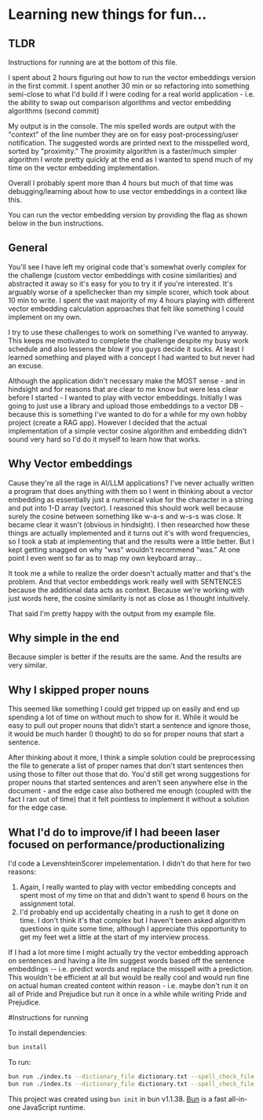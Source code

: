 # Learning new things for fun...

## TLDR

Instructions for running are at the bottom of this file.

I spent about 2 hours figuring out how to run the vector embeddings version in the first commit. I spent another 30 min or so refactoring into something semi-close to what I'd build if I were coding for a real world application - i.e. the ability to swap out comparison algorithms and vector embedding algorithms (second commit)

My output is in the console. The mis spelled words are output with the "context" of the line number they are on for easy post-processing/user notification. The suggested words are printed next to the misspelled word, sorted by "proximity." The proximity algorithm is a faster/much simpler algorithm I wrote pretty quickly at the end as I wanted to spend much of my time on the vector embedding implementation.

Overall I probably spent more than 4 hours but much of that time was debugging/learning about how to use vector embeddings in a context like this.

You can run the vector embedding version by providing the flag as shown below in the bun instructions.

## General

You'll see I have left my original code that's somewhat overly complex for the challenge (custom vector embeddings with cosine similarities) and abstracted it away so it's easy for you to try it if you're interested. It's arguably worse of a spellchecker than my simple scorer, which took about 10 min to write. I spent the vast majority of my 4 hours playing with different vector embedding calculation approaches that felt like something I could implement on my own.

I try to use these challenges to work on something I've wanted to anyway. This keeps me motivated to complete the challenge despite my busy work schedule and also lessens the blow if you guys decide it sucks. At least I learned something and played with a concept I had wanted to but never had an excuse. 

Although the application didn't necessary make the MOST sense - and in hindsight and for reasons that are clear to me know but were less clear before I started - I wanted to play with vector embeddings. Initially I was going to just use a library and upload those embeddings to a vector DB - because this is something I've wanted to do for a while for my own hobby project (create a RAG app). However I decided that the actual implementation of a simple vector cosine algorithm and embedding didn't sound very hard so I'd do it myself to learn how that works.

## Why Vector embeddings

Cause they're all the rage in AI/LLM applications? I've never actually written a program that does anything with them so I went in thinking about a vector embedding as essentially just a numerical value for the character in a string and put into 1-D array (vector). I reasoned this should work well because surely the cosine between something like w-a-s and w-s-s was close. It became clear it wasn't (obvious in hindsight). I then researched how these things are actually implemented and it turns out it's with word frequencies, so I took a stab at implementing that and the results were a little better. But I kept getting snagged on why "wss" wouldn't recommend "was." At one point I even went so far as to map my own keyboard array...

It took me a while to realize the order doesn't actually matter and that's the problem. And that vector embeddings work really well with SENTENCES because the additional data acts as context. Because we're working with just words here, the cosine similarity is not as close as I thought intuitively.

That said I'm pretty happy with the output from my example file.

## Why simple in the end

Because simpler is better if the results are the same. And the results are very similar.

## Why I skipped proper nouns

This seemed like something I could get tripped up on easily and end up spending a lot of time on without much to show for it. While it would be easy to pull out proper nouns that didn't start a sentence and ignore those, it would be much harder (I thought) to do so for proper nouns that start a sentence.

After thinking about it more, I think a simple solution could be preprocessing the file to generate a list of proper names that don't start sentences then using those to filter out those that do. You'd still get wrong suggestions for proper nouns that started sentences and aren't seen anywhere else in the document - and the edge case also bothered me enough (coupled with the fact I ran out of time) that it felt pointless to implement it without a solution for the edge case.

## What I'd do to improve/if I had beeen laser focused on performance/productionalizing

I'd code a LevenshteinScorer impelementation. I didn't do that here for two reasons:

1. Again, I really wanted to play with vector embedding concepts and spent most of my time on that and didn't want to spend 6 hours on the assignment total.
2. I'd probably end up accidentally cheating in a rush to get it done on time. I don't think it's that complex but I haven't been asked algorithm questions in quite some time, although I appreciate this opportunity to get my feet wet a little at the start of my interview process.

If I had a lot more time I might actually try the vector embedding approach on sentences and having a lite llm suggest words based off the sentence embeddings -- i.e. predict words and replace the misspell with a prediction. This wouldn't be efficient at all but would be really cool and would run fine on actual human created content within reason - i.e. maybe don't run it on all of Pride and Prejudice but run it once in a while while writing Pride and Prejudice.

#Instructions for running

To install dependencies:

```bash
bun install
```

To run:

```bash
bun run ./index.ts --dictionary_file dictionary.txt --spell_check_file test_file.txt
bun run ./index.ts --dictionary_file dictionary.txt --spell_check_file test_file.txt --use_vector
```

This project was created using `bun init` in bun v1.1.38. [Bun](https://bun.sh) is a fast all-in-one JavaScript runtime.
